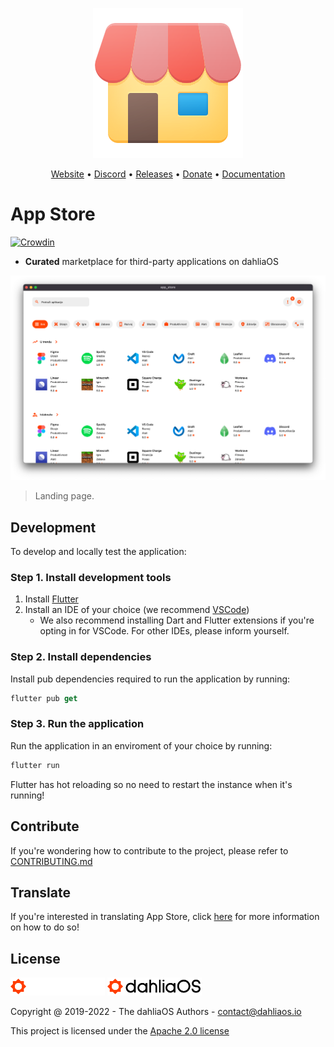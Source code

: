 <p align="center">
  <img src="https://raw.githubusercontent.com/dahliaOS/icons/b9b49601327995ae62ce27a8147464d6dc1fb4dc/icons/plastic/svg/AppStore.svg" />
</p>

<p align="center">
<a href="https://dahliaos.io">Website</a> •
<a href="https://dahliaos.io/discord">Discord</a> •
<a href="https://dahliaos.io/download">Releases</a> •
<a href="https://dahliaos.io/donate">Donate</a> •
<a href="https://docs.dahliaos.io">Documentation</a>

# App Store
[![Crowdin](https://badges.crowdin.net/e/db82ee97ea486c56ac81a67f5b0ff7e9/localized.svg)](https://translate.dahliaos.io/app-store)

- **Curated** marketplace for third-party applications on dahliaOS

![Screenshot](.github/images/screenshot.png)
> Landing page.

## Development

To develop and locally test the application:

### Step 1. Install development tools

1. Install [Flutter](https://docs.flutter.dev/get-started/install)
2. Install an IDE of your choice (we recommend [VSCode](https://code.visualstudio.com/))
    * We also recommend installing Dart and Flutter extensions if you're opting in for VSCode.
    For other IDEs, please inform yourself.

### Step 2. Install dependencies

Install pub dependencies required to run the application by running:

```dart
flutter pub get
```

### Step 3. Run the application

Run the application in an enviroment of your choice by running:

```dart
flutter run
```

Flutter has hot reloading so no need to restart the instance when it's running!

## Contribute

If you're wondering how to contribute to the project, please refer to [CONTRIBUTING.md](CONTRIBUTING.md)

## Translate

If you're interested in translating App Store, click [here](https://github.com/dahliaOS/app_store/blob/main/CONTRIBUTING.md#translations) for more information on how to do so!

## License

<p align="left">
  <img width="30%" src="https://github.com/dahliaOS/brand/blob/main/dahliaOS/logotype/svg/logotype-dark.svg#gh-dark-mode-only"/>
  <img width="30%" src="https://github.com/dahliaOS/brand/blob/main/dahliaOS/logotype/svg/logotype-light.svg#gh-light-mode-only"/>
</p>

Copyright @ 2019-2022 - The dahliaOS Authors - contact@dahliaos.io

This project is licensed under the [Apache 2.0 license](/LICENSE)
